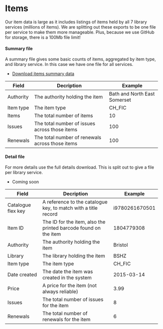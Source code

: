 Items
=====

Our item data is large as it includes listings of items held by all 7 library services (millions of items). We are splitting out these exports to be one file per service to make them more manageable. Plus, because we use GitHub for storage, there is a 100Mb file limit!

#### Summary file

A summary file gives some basic counts of items, aggregated by item type, and library service. In this case we have one file for all services.

- [Download items summary data](https://github.com/LibrariesWest/opendata/blob/master/catalogue/items_summary.csv)

| Field | Decription | Example |
| ----- | ---------- | ------- |
| Authority | The authority holding the item | Bath and North East Somerset |
| Item type | The item type | CH_FIC |
| Items | The total number of items | 10 |
| Issues | The total number of issues across those items | 100 |
| Renewals | The total number of renewals across those items | 100 |

#### Detail file

For more details use the full details download. This is split out to give a file per library service.

- Coming soon

| Field | Decription | Example |
| ----- | ---------- | ------- |
| Catalogue flex key | A reference to the catalogue key, to match with a title record | i9780261670501 |
| Item ID | The ID for the item, also the printed barcode found on the item | 1804779308 |
| Authority | The authority holding the item | Bristol |
| Library | The library holding the item | BSHZ |
| Item type | The item type | CH_FIC |
| Date created | The date the item was created in the system | 2015-03-14 |
| Price | A price for the item (not always reliable) | 3.99 |
| Issues | The total number of issues for the item | 8 |
| Renewals | The total number of renewals for the item | 6 |
